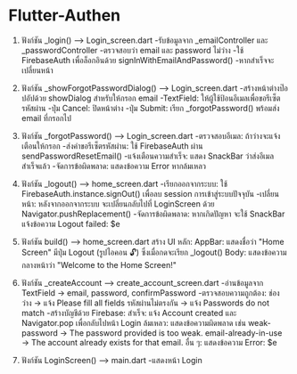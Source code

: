 # Flutter-Authen
 
1. ฟังก์ชัน _login() --> Login_screen.dart
-รับข้อมูลจาก _emailController และ _passwordController
-ตรวจสอบว่า email และ password ไม่ว่าง
-ใช้ FirebaseAuth เพื่อล็อกอินด้วย signInWithEmailAndPassword()
-หากสำเร็จจะเปลี่ยนหน้า

2. ฟังก์ชัน _showForgotPasswordDialog() --> Login_screen.dart
-สร้างหน้าต่างป๊อปอัปด้วย showDialog สำหรับให้กรอก email
-TextField: ให้ผู้ใช้ป้อนอีเมลเพื่อขอรีเซ็ตรหัสผ่าน
-ปุ่ม Cancel: ปิดหน้าต่าง
-ปุ่ม Submit: เรียก _forgotPassword() พร้อมส่ง email ที่กรอกไป

3. ฟังก์ชัน _forgotPassword() --> Login_screen.dart
-ตรวจสอบอีเมล: ถ้าว่างจะแจ้งเตือนให้กรอก
-ส่งคำขอรีเซ็ตรหัสผ่าน: ใช้ FirebaseAuth ผ่าน sendPasswordResetEmail()
-แจ้งเตือนความสำเร็จ: แสดง SnackBar ว่าส่งอีเมลสำเร็จแล้ว
-จัดการข้อผิดพลาด: แสดงข้อความ Error หากล้มเหลว

4. ฟังก์ชัน _logout() --> home_screen.dart
-เรียกออกจากระบบ: ใช้ FirebaseAuth.instance.signOut() เพื่อลบ session การเข้าสู่ระบบปัจจุบัน
-เปลี่ยนหน้า: หลังจากออกจากระบบ จะเปลี่ยนกลับไปที่ LoginScreen ด้วย Navigator.pushReplacement()
-จัดการข้อผิดพลาด: หากเกิดปัญหา จะใช้ SnackBar แจ้งข้อความ Logout failed: $e

5. ฟังก์ชัน build() --> home_screen.dart
   สร้าง UI หลัก:
      AppBar:
          แสดงชื่อว่า "Home Screen"
          มีปุ่ม Logout (รูปไอคอน 🔓) ซึ่งเมื่อกดจะเรียก _logout()
      Body:
          แสดงข้อความกลางหน้าว่า "Welcome to the Home Screen!"

6. ฟังก์ชัน _createAccount --> create_account_screen.dart
-อ่านข้อมูลจาก TextField → email, password, confirmPassword
-ตรวจสอบความถูกต้อง:
      ช่องว่าง → แจ้ง Please fill all fields
      รหัสผ่านไม่ตรงกัน → แจ้ง Passwords do not match
-สร้างบัญชีด้วย Firebase:
      สำเร็จ: แจ้ง Account created และ Navigator.pop เพื่อกลับไปหน้า Login
      ล้มเหลว: แสดงข้อความผิดพลาด เช่น
            weak-password → The password provided is too weak.
            email-already-in-use → The account already exists for that email.
            อื่น ๆ: แสดงข้อความ Error: $e

7. ฟังก์ชัน LoginScreen() --> main.dart
-แสดงหน้า Login
